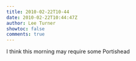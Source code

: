 ```yaml
---
title: 2010-02-22T10-44
date: 2010-02-22T10:44:47Z
author: Lee Turner
showtoc: false
comments: true
---
```


I think this morning may require some Portishead

